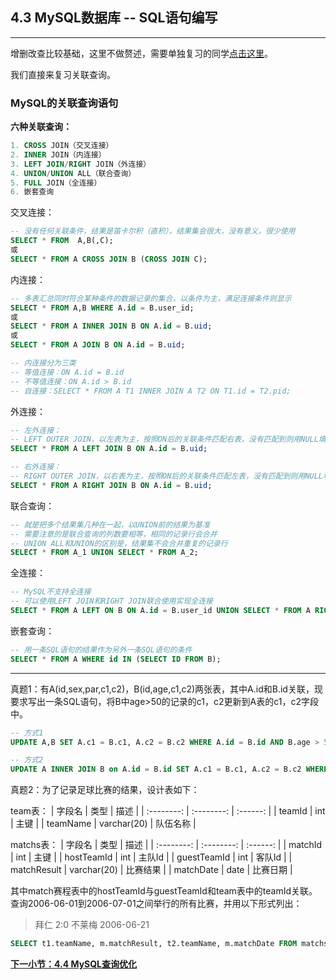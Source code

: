 ## 4.3 MySQL数据库 -- SQL语句编写
***

增删改查比较基础，这里不做赘述，需要单独复习的同学[点击这里](https://www.runoob.com/mysql/mysql-insert-query.html)。

我们直接来复习关联查询。

### MySQL的关联查询语句

**六种关联查询：**
```sql
1. CROSS JOIN（交叉连接）
2. INNER JOIN（内连接）
3. LEFT JOIN/RIGHT JOIN（外连接）
4. UNION/UNION ALL（联合查询）
5. FULL JOIN（全连接）
6. 嵌套查询
```

交叉连接：
```sql
-- 没有任何关联条件，结果是笛卡尔积（直积），结果集会很大，没有意义，很少使用
SELECT * FROM  A,B(,C);
或
SELECT * FROM A CROSS JOIN B (CROSS JOIN C);
```

内连接：
```sql
-- 多表汇总同时符合某种条件的数据记录的集合，以条件为主，满足连接条件则显示
SELECT * FROM A,B WHERE A.id = B.user_id;
或
SELECT * FROM A INNER JOIN B ON A.id = B.uid;
或
SELECT * FROM A JOIN B ON A.id = B.uid;

-- 内连接分为三类
-- 等值连接：ON A.id = B.id
-- 不等值连接：ON A.id > B.id
-- 自连接：SELECT * FROM A T1 INNER JOIN A T2 ON T1.id = T2.pid;
```

外连接：
```sql
-- 左外连接：
-- LEFT OUTER JOIN，以左表为主，按照ON后的关联条件匹配右表，没有匹配到则用NULL填充，可以简写成LEFT JOIN
SELECT * FROM A LEFT JOIN B ON A.id = B.uid;

-- 右外连接：
-- RIGHT OUTER JOIN，以右表为主，按照ON后的关联条件匹配左表，没有匹配到则用NULL填充，可以简写成RIGHT JOIN
SELECT * FROM A RIGHT JOIN B ON A.id = B.uid;
```

联合查询：
```sql
-- 就是把多个结果集几种在一起，以UNION前的结果为基准
-- 需要注意的是联合查询的列数要相等，相同的记录行会合并
-- UNION ALL和UNION的区别是，结果集不会合并重复的记录行
SELECT * FROM A_1 UNION SELECT * FROM A_2;
```

全连接：
```sql
-- MySQL不支持全连接
-- 可以使用LEFT JOIN和RIGHT JOIN联合使用实现全连接
SELECT * FROM A LEFT ON B ON A.id = B.user_id UNION SELECT * FROM A RIGHT JOIN B ON A.id = B.user_id;
```

嵌套查询：
```sql
-- 用一条SQL语句的结果作为另外一条SQL语句的条件
SELECT * FROM A WHERE id IN (SELECT ID FROM B);
```

***
真题1：有A(id,sex,par,c1,c2)，B(id,age,c1,c2)两张表，其中A.id和B.id关联，现要求写出一条SQL语句，将B中age>50的记录的c1，c2更新到A表的c1，c2字段中。

```sql
-- 方式1
UPDATE A,B SET A.c1 = B.c1, A.c2 = B.c2 WHERE A.id = B.id AND B.age > 50;

-- 方式2
UPDATE A INNER JOIN B on A.id = B.id SET A.c1 = B.c1, A.c2 = B.c2 WHERE B.age > 50;
```

真题2：为了记录足球比赛的结果，设计表如下：

team表：
| 字段名 | 类型 | 描述 |
| :--------: | :--------: | :------: |
| teamId | int | 主键 |
| teamName | varchar(20) | 队伍名称 |

matchs表：
| 字段名 | 类型 | 描述 |
| :--------: | :--------: | :------: |
| matchId | int | 主键 |
| hostTeamId | int | 主队Id |
| guestTeamId | int | 客队Id |
| matchResult | varchar(20) | 比赛结果 |
| matchDate | date | 比赛日期 |

其中match赛程表中的hostTeamId与guestTeamId和team表中的teamId关联。查询2006-06-01到2006-07-01之间举行的所有比赛，并用以下形式列出：

> 拜仁 2:0 不莱梅 2006-06-21

```sql
SELECT t1.teamName, m.matchResult, t2.teamName, m.matchDate FROM matchs AS m LEFT JOIN team AS t1 ON m.hostTeamId = t1.teamId, LEFT JOIN team AS t2 ON m.guestTeamId = t2.teamId WHERE m.matchData between "2006-06-01" and "2006-07-01";
```

[**下一小节：4.4 MySQL查询优化**](https://github.com/201502lisihao/PHP-Technology-Stack-Review/blob/master/4-MySQL%E6%95%B0%E6%8D%AE%E5%BA%93/4-4MySQL%E6%9F%A5%E8%AF%A2%E4%BC%98%E5%8C%96.md)